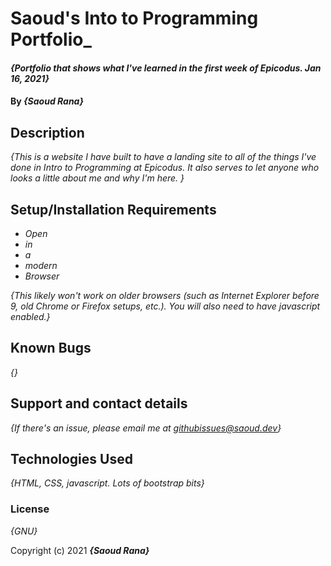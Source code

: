 # Saoud's Into to Programming Portfolio_

#### _{Portfolio that shows what I've learned in the first week of Epicodus. Jan 16, 2021}_

#### By _**{Saoud Rana}**_

## Description

_{This is a website I have built to have a landing site to all of the things I've done in Intro to Programming at Epicodus. It also serves to let anyone who looks a little about me and why I'm here. }_

## Setup/Installation Requirements

* _Open_
* _in_
* _a_
* _modern_
* _Browser_

_{This likely won't work on older browsers (such as Internet Explorer before 9, old Chrome or Firefox setups, etc.). You will also need to have javascript enabled.}_

## Known Bugs

_{}_

## Support and contact details

_{If there's an issue, please email me at githubissues@saoud.dev}_

## Technologies Used

_{HTML, CSS, javascript. Lots of bootstrap bits}_

### License

*{GNU}*

Copyright (c) 2021 **_{Saoud Rana}_**
